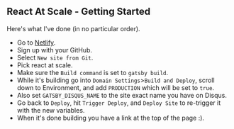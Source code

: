 ## React At Scale - Getting Started 
Here's what I've done (in no particular order).

- Go to [Netlify](https://www.netlify.com/).
- Sign up with your GitHub.
- Select `New site from Git`.
- Pick react at scale.
- Make sure the `Build command` is set to `gatsby build`.
- While it's building go into `Domain Settings`>`Build and Deploy`, scroll down to Environment, and add `PRODUCTION` which will be set to `true`.
- Also set `GATSBY_DISQUS_NAME` to the site exact name you have on Disqus. 
- Go back to `Deploy`, hit `Trigger Deploy`, and `Deploy Site` to re-trigger it with the new variables.
- When it's done building you have a link at the top of the page :). 
